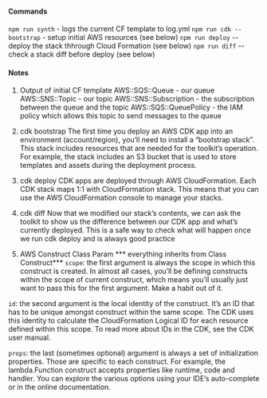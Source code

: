 #### Commands
`npm run synth` - logs the current CF template to log.yml
`npm run cdk -- bootstrap` - setup initial AWS resources (see below)
`npm run deploy` -- deploy the stack thhrough Cloud Formation (see below)
`npm run diff` -- check a stack diff before deploy (see below)

#### Notes
1. Output of initial CF template
AWS::SQS::Queue - our queue
AWS::SNS::Topic - our topic
AWS::SNS::Subscription - the subscription between the queue and the topic
AWS::SQS::QueuePolicy - the IAM policy which allows this topic to send messages to the queue


2. cdk bootstrap
The first time you deploy an AWS CDK app into an environment (account/region), you’ll need to install
a “bootstrap stack”. This stack includes resources that are needed for the toolkit’s operation.
For example, the stack includes an S3 bucket that is used to store templates and assets during
the deployment process.

3. cdk deploy
CDK apps are deployed through AWS CloudFormation. Each CDK stack maps 1:1 with CloudFormation stack.
This means that you can use the AWS CloudFormation console to manage your stacks.

4. cdk diff
Now that we modified our stack’s contents, we can ask the toolkit to show us the difference between
our CDK app and what’s currently deployed. This is a safe way to check what will happen once we run
cdk deploy and is always good practice

5. AWS Construct Class Param
*** everything inherits from Class Construct***
`scope`: the first argument is always the scope in which this construct is created. In almost all cases,
you’ll be defining constructs within the scope of current construct, which means you’ll usually just want
to pass this for the first argument. Make a habit out of it.

`id`: the second argument is the local identity of the construct. It’s an ID that has to be unique amongst
construct within the same scope. The CDK uses this identity to calculate the CloudFormation Logical ID for
each resource defined within this scope. To read more about IDs in the CDK, see the CDK user manual.

`props`: the last (sometimes optional) argument is always a set of initialization properties. Those are
specific to each construct. For example, the lambda.Function construct accepts properties like runtime,
code and handler. You can explore the various options using your IDE’s auto-complete or in the online
documentation.